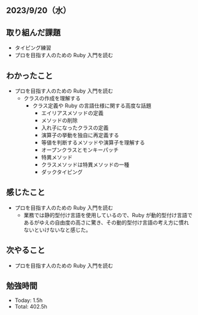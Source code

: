 ## 2023/9/20（水）

## 取り組んだ課題

- タイピング練習
- プロを目指す人のための Ruby 入門を読む

## わかったこと

- プロを目指す人のための Ruby 入門を読む
  - クラスの作成を理解する
    - クラス定義や Ruby の言語仕様に関する高度な話題
      - エイリアスメソッドの定義
      - メソッドの削除
      - 入れ子になったクラスの定義
      - 演算子の挙動を独自に再定義する
      - 等値を判断するメソッドや演算子を理解する
      - オープンクラスとモンキーパッチ
      - 特異メソッド
      - クラスメソッドは特異メソッドの一種
      - ダックタイピング

## 感じたこと

- プロを目指す人のための Ruby 入門を読む
  - 業務では静的型付け言語を使用しているので、Ruby が動的型付け言語であるがゆえの自由度の高さに驚き、その動的型付け言語の考え方に慣れないといけないなと感じた。

## 次やること

- プロを目指す人のための Ruby 入門を読む

## 勉強時間

- Today: 1.5h
- Total: 402.5h
